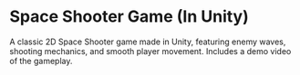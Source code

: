 # Space Shooter Game (In Unity)
 A classic 2D Space Shooter game made in Unity, featuring enemy waves, shooting mechanics, and smooth player movement. Includes a demo video of the gameplay.
